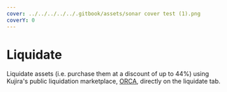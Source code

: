 ```yaml
---
cover: ../../../../../.gitbook/assets/sonar cover test (1).png
coverY: 0
---
```


# Liquidate

Liquidate assets (i.e. purchase them at a discount of up to 44%) using Kujira's public liquidation marketplace, [ORCA](../../../../orca/), directly on the liquidate tab.&#x20;
